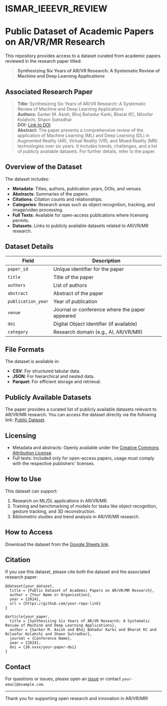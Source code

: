 # ISMAR_IEEEVR_REVIEW

# Public Dataset of Academic Papers on AR/VR/MR Research

This repository provides access to a dataset curated from academic papers reviewed in the research paper titled:

> **Synthesizing Six Years of AR/VR Research: A Systematic Review of Machine and Deep Learning Applications**

## Associated Research Paper

> **Title:** Synthesizing Six Years of AR/VR Research: A Systematic Review of Machine and Deep Learning Applications  
> **Authors:** Sarker M. Asish, Bhoj Bahadur Karki, Bharat KC, Niloofar Kolahchi, Shaon Sutradhar  
> **DOI:** [Link to DOI](https://doi.org/your-paper-doi)  
> **Abstract:** The paper presents a comprehensive review of the application of Machine Learning (ML) and Deep Learning (DL) in Augmented Reality (AR), Virtual Reality (VR), and Mixed Reality (MR) technologies over six years. It includes trends, challenges, and a list of publicly available datasets. For further details, refer to the paper.

## Overview of the Dataset

The dataset includes:

- **Metadata**: Titles, authors, publication years, DOIs, and venues.
- **Abstracts**: Summaries of the papers.
- **Citations**: Citation counts and relationships.
- **Categories**: Research areas such as object recognition, tracking, and image/video processing.
- **Full Texts**: Available for open-access publications where licensing permits.
- **Datasets**: Links to publicly available datasets related to AR/VR/MR research.

## Dataset Details

| Field             | Description                                      |
|-------------------|--------------------------------------------------|
| `paper_id`        | Unique identifier for the paper                 |
| `title`           | Title of the paper                              |
| `authors`         | List of authors                                 |
| `abstract`        | Abstract of the paper                           |
| `publication_year`| Year of publication                             |
| `venue`           | Journal or conference where the paper appeared |
| `doi`             | Digital Object Identifier (if available)       |
| `category`        | Research domain (e.g., AI, AR/VR/MR)           |

## File Formats

The dataset is available in:

- **CSV**: For structured tabular data.
- **JSON**: For hierarchical and nested data.
- **Parquet**: For efficient storage and retrieval.

## Publicly Available Datasets

The paper provides a curated list of publicly available datasets relevant to AR/VR/MR research. You can access the dataset directly via the following link: [Public Dataset](https://docs.google.com/spreadsheets/d/1abiSfn5YXKCcLC_nPVqSEq4MDGtws_4Q/edit?usp=sharing&ouid=111444831872117595255&rtpof=true&sd=true).

## Licensing

- Metadata and abstracts: Openly available under the [Creative Commons Attribution License](https://creativecommons.org/licenses/by/4.0/).
- Full texts: Included only for open-access papers, usage must comply with the respective publishers' licenses.

## How to Use

This dataset can support:

1. Research on ML/DL applications in AR/VR/MR.
2. Training and benchmarking of models for tasks like object recognition, gesture tracking, and 3D reconstruction.
3. Bibliometric studies and trend analysis in AR/VR/MR research.

## How to Access

Download the dataset from the [Google Sheets link](https://docs.google.com/spreadsheets/d/1abiSfn5YXKCcLC_nPVqSEq4MDGtws_4Q/edit?usp=sharing&ouid=111444831872117595255&rtpof=true&sd=true).

## Citation

If you use this dataset, please cite both the dataset and the associated research paper:

```
@dataset{your_dataset,
  title = {Public Dataset of Academic Papers on AR/VR/MR Research},
  author = {Your Name or Organization},
  year = {2024},
  url = {https://github.com/your-repo-link}
}

@article{your_paper,
  title = {Synthesizing Six Years of AR/VR Research: A Systematic Review of Machine and Deep Learning Applications},
  author = {Sarker M. Asish and Bhoj Bahadur Karki and Bharat KC and Niloofar Kolahchi and Shaon Sutradhar},
  journal = {Conference Name},
  year = {2024},
  doi = {10.xxxx/your-paper-doi}
}
```

## Contact

For questions or issues, please open an [issue](https://github.com/your-repo-link/issues) or contact `your-email@example.com`.

---

Thank you for supporting open research and innovation in AR/VR/MR!
